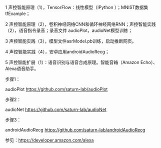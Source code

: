
1	声控智能原理（1），TensorFlow：线性模型（IPython ）；MNIST数据集tfExample；	

2	声控智能原理（2），卷积神经网络CNN和循环神经网络RNN；声控智能实践（2），语音指令录音；录音文件 audioPlot，audioNet模型训练；	

3	声控智能实践（3），模型文件asrModel.pb训练，启动推断网页。	

4	声控智能实践（4），安卓应用androidAudioRecg；	

5	声控智能扩展（1）：语音识别与语音合成原理。智能音箱（Amazon Echo）、Alexa语音助手。	

步骤1：

audioPlot https://github.com/saturn-lab/audioPlot

步骤2：

audioNet https://github.com/saturn-lab/audioNet

步骤3：

androidAudioRecg https://github.com/saturn-lab/androidAudioRecg

参见：https://developer.amazon.com/alexa
